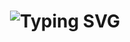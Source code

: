 <h1 align="center">
  <img src="https://readme-typing-svg.herokuapp.com?font=Fira+Code&size=40&pause=500&color=00F7FF&center=true&vCenter=true&width=20
400&lines=👑+Astro+Bot+en+desarrollo...🔥" alt="Typing SVG">
</h1>